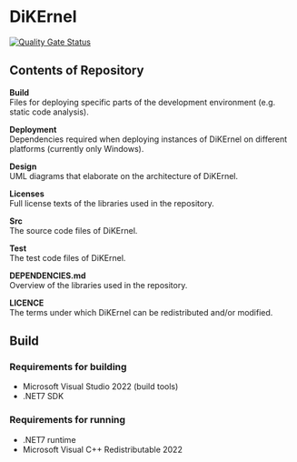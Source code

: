 # DiKErnel
[![Quality Gate Status](https://sonarcloud.io/api/project_badges/measure?project=Deltares_DiKErnel&metric=alert_status)](https://sonarcloud.io/summary/new_code?id=Deltares_DiKErnel)

## Contents of Repository

**Build**\
Files for deploying specific parts of the development environment (e.g. static code analysis).

**Deployment**\
Dependencies required when deploying instances of DiKErnel on different platforms (currently only Windows).

**Design**\
UML diagrams that elaborate on the architecture of DiKErnel.

**Licenses**\
Full license texts of the libraries used in the repository.

**Src**\
The source code files of DiKErnel.

**Test**\
The test code files of DiKErnel.

**DEPENDENCIES.md**\
Overview of the libraries used in the repository.

**LICENCE**\
The terms under which DiKErnel can be redistributed and/or modified.

## Build

### Requirements for building
- Microsoft Visual Studio 2022 (build tools)
- .NET7 SDK

### Requirements for running
- .NET7 runtime
- Microsoft Visual C++ Redistributable 2022